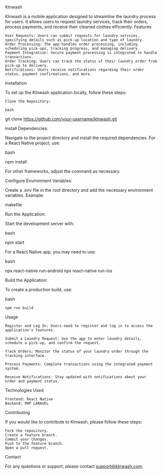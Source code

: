 Klnwash

Klnwash is a mobile application designed to streamline the laundry process for users. It allows users to request laundry services, track their orders, process payments, and receive their cleaned clothes efficiently.
Features

    User Requests: Users can submit requests for laundry services, specifying details such as pick-up location and type of laundry.
    Order Processing: The app handles order processing, including scheduling pick-ups, tracking progress, and managing delivery.
    Payment Integration: Secure payment processing is integrated to handle transactions.
    Order Tracking: Users can track the status of their laundry order from pick-up to delivery.
    Notifications: Users receive notifications regarding their order status, payment confirmations, and more.

Installation

To set up the Klnwash application locally, follow these steps:

    Clone the Repository:

    bash

git clone https://github.com/your-username/klnwash.git

Install Dependencies:

Navigate to the project directory and install the required dependencies. For a React Native project, use:

bash

npm install

For other frameworks, adjust the command as necessary.

Configure Environment Variables:

Create a .env file in the root directory and add the necessary environment variables. Example:

makefile


Run the Application:

Start the development server with:

bash

npm start

For a React Native app, you may need to use:

bash

npx react-native run-android
npx react-native run-ios

Build the Application:

To create a production build, use:

bash

    npm run build

Usage

    Register and Log In: Users need to register and log in to access the application's features.

    Submit a Laundry Request: Use the app to enter laundry details, schedule a pick-up, and confirm the request.

    Track Orders: Monitor the status of your laundry order through the tracking interface.

    Process Payments: Complete transactions using the integrated payment system.

    Receive Notifications: Stay updated with notifications about your order and payment status.

Technologies Used

    Frontend: React Native 
    Backend: PHP LARAVEL


Contributing

If you would like to contribute to Klnwash, please follow these steps:

    Fork the repository.
    Create a feature branch.
    Commit your changes.
    Push to the feature branch.
    Open a pull request.

Contact

For any questions or support, please contact support@klnwash.com.
